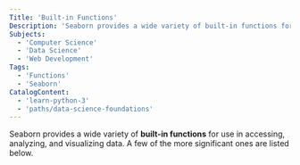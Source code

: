 ```yaml
---
Title: 'Built-in Functions'
Description: 'Seaborn provides a wide variety of built-in functions for data access, analyses, and visualization.'
Subjects:
  - 'Computer Science'
  - 'Data Science'
  - 'Web Development'
Tags:
  - 'Functions'
  - 'Seaborn'
CatalogContent:
  - 'learn-python-3'
  - 'paths/data-science-foundations'
---
```


Seaborn provides a wide variety of **built-in functions** for use in accessing, analyzing, and visualizing data. A few of the more significant ones are listed below.

